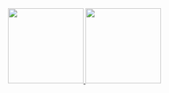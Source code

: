 <div align="center">
  <a href="https://github.com/mariannebravo">
  <img height="150em" src="https://github-readme-stats.vercel.app/api?username=mariannebravo&show_icons=true&theme=light&include_all_commits=true&count_private=true" />
  <img height="150em" src="https://github-readme-stats.vercel.app/api/top-langs/?username=mariannebravo&layout=compact&langs_count=7&theme=light" />
</div>
